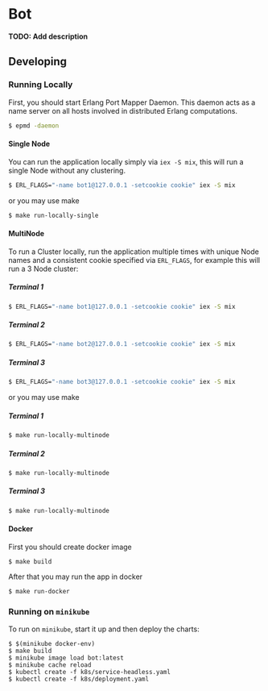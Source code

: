 # Bot

**TODO: Add description**

## Developing

### Running Locally 
First, you should start Erlang Port Mapper Daemon.
This daemon acts as a name server on all hosts involved in distributed Erlang computations.

```sh
$ epmd -daemon
```

#### Single Node
You can run the application locally simply via `iex -S mix`, this will run a single Node
without any clustering.

```sh
$ ERL_FLAGS="-name bot1@127.0.0.1 -setcookie cookie" iex -S mix
```

or you may use make

```sh
$ make run-locally-single 
```

#### MultiNode
To run a Cluster locally, run the application multiple times with unique Node names and a
consistent cookie specified via `ERL_FLAGS`, for example this will run a 3 Node cluster:

##### Terminal 1
```sh
$ ERL_FLAGS="-name bot1@127.0.0.1 -setcookie cookie" iex -S mix
```

##### Terminal 2
```sh
$ ERL_FLAGS="-name bot2@127.0.0.1 -setcookie cookie" iex -S mix
```

##### Terminal 3
```sh
$ ERL_FLAGS="-name bot3@127.0.0.1 -setcookie cookie" iex -S mix
```

or you may use make

##### Terminal 1
```sh
$ make run-locally-multinode
```

##### Terminal 2
```sh
$ make run-locally-multinode
```

##### Terminal 3
```sh
$ make run-locally-multinode
```

#### Docker
First you should create docker image

```
$ make build
```

After that you may run the app in docker
```
$ make run-docker
```

### Running on `minikube`

To run on `minikube`, start it up and then deploy the charts:

```
$ $(minikube docker-env)
$ make build
$ minikube image load bot:latest
$ minikube cache reload
$ kubectl create -f k8s/service-headless.yaml
$ kubectl create -f k8s/deployment.yaml
```
